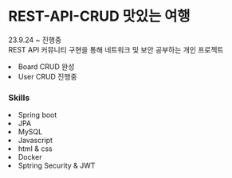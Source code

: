 # REST-API-CRUD 맛있는 여행
23.9.24 ~ 진행중 <br />
REST API 커뮤니티 구현을 통해 네트워크 및 보안 공부하는 개인 프로젝트 <br />
<li>Board CRUD 완성</li>
<li>User CRUD 진행중</li>

### Skills
<li>Spring boot</li>
<li>JPA</li>
<li>MySQL</li>
<li>Javascript</li>
<li>html & css</li>
<li>Docker</li>
<li>Sptring Security & JWT</li>


